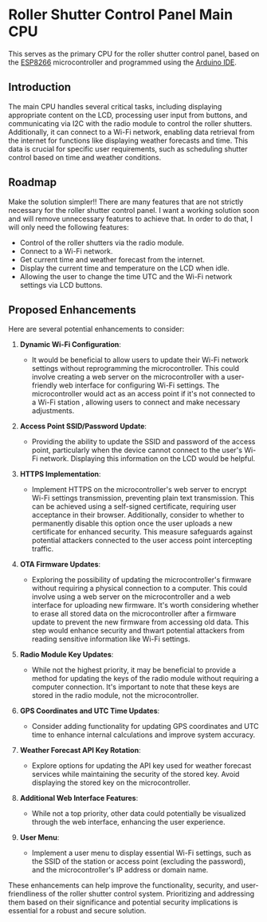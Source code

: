 # Roller Shutter Control Panel Main CPU

This serves as the primary CPU for the roller shutter control panel, based on the [ESP8266](https://en.wikipedia.org/wiki/ESP8266) microcontroller and programmed using the [Arduino IDE](https://www.arduino.cc/en/Main/Software).

## Introduction

The main CPU handles several critical tasks, including displaying appropriate content on the LCD, processing user input from buttons, and communicating via I2C with the radio module to control the roller shutters. Additionally, it can connect to a Wi-Fi network, enabling data retrieval from the internet for functions like displaying weather forecasts and time. This data is crucial for specific user requirements, such as scheduling shutter control based on time and weather conditions.

## Roadmap

Make the solution simpler!! There are many features that are not strictly necessary for the roller shutter control panel. I want a working solution soon and will remove unnecessary features to achieve that. In order to do that, I will only need the following features:

- Control of the roller shutters via the radio module.
- Connect to a Wi-Fi network.
- Get current time and weather forecast from the internet.
- Display the current time and temperature on the LCD when idle.
- Allowing the user to change the time UTC and the Wi-Fi network settings via LCD buttons.

## Proposed Enhancements

Here are several potential enhancements to consider:

1. **Dynamic Wi-Fi Configuration**:
   - It would be beneficial to allow users to update their Wi-Fi network settings without reprogramming the microcontroller. This could involve creating a web server on the microcontroller with a user-friendly web interface for configuring Wi-Fi settings. The microcontroller would act as an access point if it's not connected to a Wi-Fi station , allowing users to connect and make necessary adjustments.

2. **Access Point SSID/Password Update**:
   - Providing the ability to update the SSID and password of the access point, particularly when the device cannot connect to the user's Wi-Fi network. Displaying this information on the LCD would be helpful.

3. **HTTPS Implementation**:
   - Implement HTTPS on the microcontroller's web server to encrypt Wi-Fi settings transmission, preventing plain text transmission. This can be achieved using a self-signed certificate, requiring user acceptance in their browser. 
   Additionally, consider to whether to permanently disable this option once the user uploads a new certificate for enhanced security. This measure safeguards against potential attackers connected to the user access point intercepting traffic.

4. **OTA Firmware Updates**:
   - Exploring the possibility of updating the microcontroller's firmware without requiring a physical connection to a computer. This could involve using a web server on the microcontroller and a web interface for uploading new firmware. It's worth considering whether to erase all stored data on the microcontroller after a firmware update to prevent the new firmware from accessing old data. This step would enhance security and thwart potential attackers from reading sensitive information like Wi-Fi settings.

5. **Radio Module Key Updates**:
   - While not the highest priority, it may be beneficial to provide a method for updating the keys of the radio module without requiring a computer connection. It's important to note that these keys are stored in the radio module, not the microcontroller.

6. **GPS Coordinates and UTC Time Updates**:
   - Consider adding functionality for updating GPS coordinates and UTC time to enhance internal calculations and improve system accuracy.

7. **Weather Forecast API Key Rotation**:
   - Explore options for updating the API key used for weather forecast services while maintaining the security of the stored key. Avoid displaying the stored key on the microcontroller.

8. **Additional Web Interface Features**:
   - While not a top priority, other data could potentially be visualized through the web interface, enhancing the user experience.

9. **User Menu**:
   - Implement a user menu to display essential Wi-Fi settings, such as the SSID of the station or access point (excluding the password), and the microcontroller's IP address or domain name.

These enhancements can help improve the functionality, security, and user-friendliness of the roller shutter control system. Prioritizing and addressing them based on their significance and potential security implications is essential for a robust and secure solution.